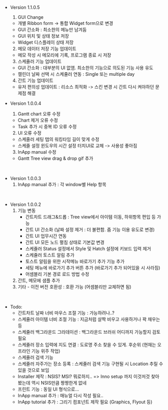 - Version 1.1.0.5
  1. GUI Change
    - 개별 Ribbon form -> 통합 Widget form으로 변경
	- GUI 간소화 : 최소한의 메뉴만 남겨둠
	- GUI 위치 및 상태 정보 저장
	- Widget 디스플레이 상태 저장
  2. 메모 데이터 저장 기능 업데이트
    - 메모 작성 시 메모리에 기록, 프로그램 종료 시 저장
  3. 스케쥴러 기능 업데이트
    - GUI 간소화 : 대부분의 UI 없앰. 최소한의 기능으로 의도된 기능 사용 유도
	- 캘린더 날짜 선택 시 스케쥴러 연동 : Single 또는 multiple day
  4. 간트 기능 업데이트
    - 유저 편의성 업데이트 : 리소스 최적화
	  -> 스킨 변경 시 간트 다시 켜야하던 문제점 해결

- Version 1.0.0.4
  1. Gantt chart 오류 수정
	- Chart 제거 오류 수정
	- Task 추가 시 중복 ID 오류 수정
  2. UI 오류 수정
	- 스케줄러 세팅 탭의 워킹타임 길이 맞게 수정
	- 스케줄 설정 윈도우의 시간 설정 터치UI로 교체 -> 사용성 좋아짐
  3. InApp manual 수정
	- Gantt Tree view drag & drop gif 추가

<br>

- Version 1.0.0.3
  1. InApp manual 추가 : 각 window별 Help 항목

<br>

- Version 1.0.0.2
  1. 기능 변동
	  - 간트차트 드래그&드롭 : Tree view에서 아이템 이동, 하위항목 편입 등 가능
	  - 간트 UI 간소화 (날짜 설정 제거 : 더 불편함. 줌 기능 이용 유도로 변경)
	  - 간트 UI 업무시간 연동
	  - 간트 UI 모든 노드 펼침 상태로 기본값 변경
	  - 스케쥴러 Status 설정에서 Style 및 Hatch 설정에 키보드 입력 제거
	  - 스케쥴러 토스트 알림 추가
	  - 토스트 알림을 위한 시작메뉴 바로가기 추가 기능 추가
	  - 세팅 메뉴에 바로가기 추가 버튼 추가 (바로가기 추가 되어있을 시 사라짐)
	  - 어셈블리 기본 경로 로드 방법 수정
  2. 간트, 메모에 샘플 추가
  3. 기타 - 이전 버전 호환성 : 호환 가능 (어셈블리만 교체하면 됨)

<br>

- Todo:
	- 간트차트 날짜 너비 마우스 조절 기능 : 가능하려나..?
	- 스케쥴러 아이템 너비 조절 기능 : 지금처럼 살짝 비우고 사용하거나 꽉 채우는 등
	- 스케쥴러 백그라운드 그라데이션 : 백그라운드 브러쉬 어디까지 가능할지 검토 필요
	- 스케쥴러 장소 입력에 지도 연결 : 도로명 주소 찾을 수 있게. 후순위 (현재는 오프라인 기능 위주 작업)
	- 스케쥴러 검색 기능
	- 스케쥴러 자주가는 장소 등록 : 스케쥴러 검색 기능 구현될 시 Location 추릴 수 있을 것으로 보임
	- Installer 제작 : NSIS? MSI? 뭐로하지.. => Inno setup 까지 이것저것 찾아봤는데 역시 NSIS만큼 짱짱한게 없네
	- 프린트 기능 : 동일 UI 형식으로...
	- InApp manual 추가 : 매뉴얼 다시 작성 필요..
	- InApp tutorial 추가 : 그리기 컴포넌트 제작 필요 (Graphics, Flyout 등)